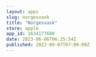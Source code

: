 ```yaml
---
layout: apps
slug: norgesvask
title: "Norgesvask"
store: apple
app_id: 1634177680
date: 2023-06-06T06:25:54Z
published: 2022-09-07T07:00:00Z
---
```

